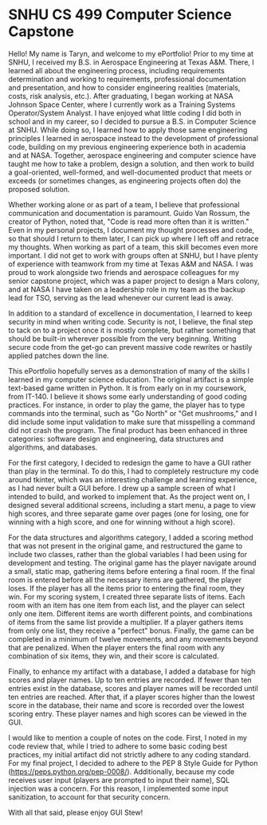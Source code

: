 # SNHU CS 499 Computer Science Capstone

Hello! My name is Taryn, and welcome to my ePortfolio! Prior to my time at SNHU, I received my B.S. in Aerospace Engineering at Texas A&M. There, I learned all about the engineering process, including requirements determination and working to requirements, professional documentation and presentation, and how to consider engineering realities (materials, costs, risk analysis, etc.). After graduating, I began working at NASA Johnson Space Center, where I currently work as a Training Systems Operator/System Analyst. I have enjoyed what little coding I did both in school and in my career, so I decided to pursue a B.S. in Computer Science at SNHU. While doing so, I learned how to apply those same engineering principles I learned in aerospace instead to the development of professional code, building on my previous engineering experience both in academia and at NASA. Together, aerospace engineering and computer science have taught me how to take a problem, design a solution, and then work to build a goal-oriented, well-formed, and well-documented product that meets or exceeds (or sometimes changes, as engineering projects often do) the proposed solution.

Whether working alone or as part of a team, I believe that professional communication and documentation is paramount. Guido Van Rossum, the creator of Python, noted that, "Code is read more often than it is written." Even in my personal projects, I document my thought processes and code, so that should I return to them later, I can pick up where I left off and retrace my thoughts. When working as part of a team, this skill becomes even more important. I did not get to work with groups often at SNHU, but I have plenty of experience with teamwork from my time at Texas A&M and NASA. I was proud to work alongside two friends and aerospace colleagues for my senior capstone project, which was a paper project to design a Mars colony, and at NASA I have taken on a leadership role in my team as the backup lead for TSO, serving as the lead whenever our current lead is away.

In addition to a standard of excellence in documentation, I learned to keep security in mind when writing code. Security is not, I believe, the final step to tack on to a project once it is mostly complete, but rather something that should be built-in wherever possible from the very beginning. Writing secure code from the get-go can prevent massive code rewrites or hastily applied patches down the line.

This ePortfolio hopefully serves as a demonstration of many of the skills I learned in my computer science education. The original artifact is a simple text-based game written in Python. It is from early on in my coursework, from IT-140. I believe it shows some early understanding of good coding practices. For instance, in order to play the game, the player has to type commands into the terminal, such as "Go North" or "Get mushrooms," and I did include some input validation to make sure that misspelling a command did not crash the program. The final product has been enhanced in three categories: software design and engineering, data structures and algorithms, and databases.

For the first category, I decided to redesign the game to have a GUI rather than play in the terminal. To do this, I had to completely restructure my code around tkinter, which was an interesting challenge and learning experience, as I had never built a GUI before. I drew up a sample screen of what I intended to build, and worked to implement that. As the project went on, I designed several additional screens, including a start menu, a page to view high scores, and three separate game over pages (one for losing, one for winning with a high score, and one for winning without a high score).

For the data structures and algorithms category, I added a scoring method that was not present in the original game, and restructured the game to include two classes, rather than the global variables I had been using for development and testing. The original game has the player navigate around a small, static map, gathering items before entering a final room. If the final room is entered before all the necessary items are gathered, the player loses. If the player has all the items prior to entering the final room, they win. For my scoring system, I created three separate lists of items. Each room with an item has one item from each list, and the player can select only one item. Different items are worth different points, and combinations of items from the same list provide a multiplier. If a player gathers items from only one list, they receive a "perfect" bonus. Finally, the game can be completed in a minimum of twelve movements, and any movements beyond that are penalized. When the player enters the final room with any combination of six items, they win, and their score is calculated.

Finally, to enhance my artifact with a database, I added a database for high scores and player names. Up to ten entries are recorded. If fewer than ten entries exist in the database, scores and player names will be recorded until ten entries are reached. After that, if a player scores higher than the lowest score in the database, their name and score is recorded over the lowest scoring entry. These player names and high scores can be viewed in the GUI.

I would like to mention a couple of notes on the code. First, I noted in my code review that, while I tried to adhere to some basic coding best practices, my initial artifact did not strictly adhere to any coding standard. For my final project, I decided to adhere to the PEP 8 Style Guide for Python (https://peps.python.org/pep-0008/). Additionally, because my code receives user input (players are prompted to input their name), SQL injection was a concern. For this reason, I implemented some input sanitization, to account for that security concern.

With all that said, please enjoy GUI Stew!
